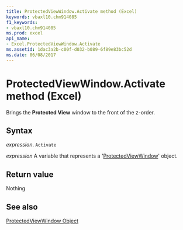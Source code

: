 ```yaml
---
title: ProtectedViewWindow.Activate method (Excel)
keywords: vbaxl10.chm914085
f1_keywords:
- vbaxl10.chm914085
ms.prod: excel
api_name:
- Excel.ProtectedViewWindow.Activate
ms.assetid: 1dac3a2b-c00f-d032-b089-6f89e83bc52d
ms.date: 06/08/2017
---
```



# ProtectedViewWindow.Activate method (Excel)

Brings the  **Protected View** window to the front of the z-order.


## Syntax

_expression_. `Activate`

_expression_ A variable that represents a '[ProtectedViewWindow](Excel.ProtectedViewWindow.md)' object.


## Return value

Nothing


## See also


[ProtectedViewWindow Object](Excel.ProtectedViewWindow.md)

